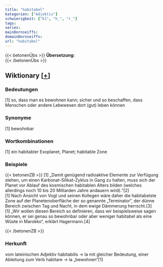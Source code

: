 ```yaml
---
title: "habitabel"
kategorien: ["Adjektiv"]
schwierigkeit: ["k1", "h_", "r_"]
tags:
series:
mainDornseiffs:
domainDornseiffs:
url: "habitabel"
---
```


{{< betonenÜbs >}}
**Übersetzung:**  
{{< /betonenÜbs >}}

## Wiktionary [[+](https://de.wiktionary.org/wiki/habitabel)]

### Bedeutungen
[1] so, dass man es bewohnen kann; sicher und so beschaffen, dass Menschen oder andere Lebewesen dort (gut) leben können  

### Synonyme
[1] bewohnbar  

### Wortkombinationen
[1] ein habitabler Exoplanet, Planet; habitable Zone  

### Beispiele
{{< betonenZB >}}
[1] „Damit genügend radioaktive Elemente zur Verfügung stehen, um einen Karbonat-Silikat-Zyklus  in Gang zu halten, muss sich der Planet vor Ablauf des kosmischen habitablen Alters bilden (welches allerdings noch 10 bis 20 Milliarden Jahre andauern wird).“[2]  
[1] Nach Ansicht von Vogt und seinen Kollegen wäre daher die habitabelste Zone auf der Planetenoberfläche der so genannte „Terminator“, der dünne Bereich zwischen Tag und Nacht, in dem ewige Dämmerung herrscht.[3]  
[1] „Wir wollen diesen Bereich so definieren, dass wir beispielsweise sagen können, er sei genau so bewohnbar oder aber weniger habitabel als eine Wüste in Marokko“, erklärt Hagermann.[4]  

{{< /betonenZB >}}
### Herkunft
vom lateinischen Adjektiv habitabilis → la mit gleicher Bedeutung, einer Ableitung zum Verb habitare → la „bewohnen“[1]  


